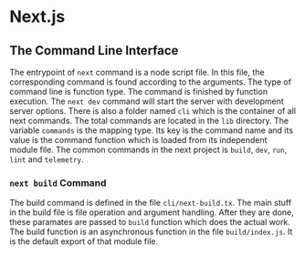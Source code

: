 # Next.js

## The Command Line Interface

The entrypoint of `next` command is a node script file. In this file, the corresponding command is found according to the arguments. The type of command line is function type. The command is finished by function execution. The `next dev` command will start the server with development server options. There is also a folder named `cli` which is the container of all next commands. The total commands are located in the `lib` directory. The variable `commands` is the mapping type. Its key is the command name and its value is the command function which is loaded from its independent module file. The common commands in the next project is `build`, `dev`, `run`, `lint` and `telemetry`.

### `next build` Command

The build command is defined in the file `cli/next-build.tx`. The main stuff in the build file is file operation and argument handling. After they are done, these paramates are passed to `build` function which does the actual work. The build function is an asynchronous function in the file `build/index.js`. It is the default export of that module file. 
